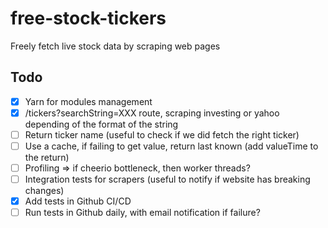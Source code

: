 # free-stock-tickers
Freely fetch live stock data by scraping web pages

## Todo 
- [x] Yarn for modules management
- [x] /tickers?searchString=XXX route, scraping investing or yahoo depending of the format of the string
- [ ] Return ticker name (useful to check if we did fetch the right ticker)
- [ ] Use a cache, if failing to get value, return last known (add valueTime to the return)
- [ ] Profiling => if cheerio bottleneck, then worker threads?
- [ ] Integration tests for scrapers (useful to notify if website has breaking changes)
- [x] Add tests in Github CI/CD
- [ ] Run tests in Github daily, with email notification if failure?
